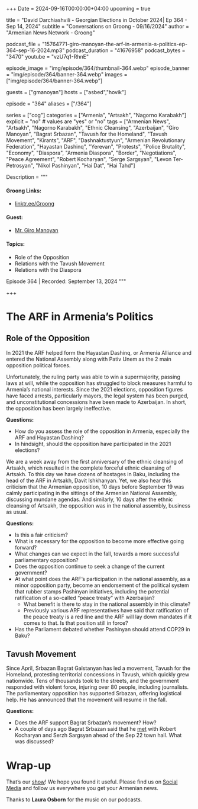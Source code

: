 +++
Date = 2024-09-16T00:00:00+04:00
upcoming = true

title = "David Darchiashvili - Georgian Elections in October 2024| Ep 364 - Sep 14, 2024"
subtitle = "Conversations on Groong - 09/16/2024"
author = "Armenian News Network - Groong"

podcast_file = "15764771-giro-manoyan-the-arf-in-armenia-s-politics-ep-364-sep-16-2024.mp3"
podcast_duration = "41676958"
podcast_bytes = "3470"
youtube = "vzU7q1-RhnE"

episode_image = "img/episode/364/thumbnail-364.webp"
episode_banner = "img/episode/364/banner-364.webp"
images = ["img/episode/364/banner-364.webp"]

guests = ["gmanoyan"]
hosts = ["asbed","hovik"]

episode = "364"
aliases = ["/364"]

series = ["cog"]
categories = ["Armenia", "Artsakh", "Nagorno Karabakh"]
explicit = "no" # values are "yes" or "no"
tags = ["Armenian News", "Artsakh", "Nagorno Karabakh", "Ethnic Cleansing", "Azerbaijan", "Giro Manoyan", "Bagrat Srbazan", "Tavush for the Homeland", "Tavush Movement", "Kirants", "ARF", "Dashnaktustyun", "Armenian Revolutionary Federation", "Hayastan Dashinq", "Yerevan", "Protests", "Police Brutality", "Economy", "Diaspora", "Armenia Diaspora", "Border", "Negotiations", "Peace Agreement", "Robert Kocharyan", "Serge Sargsyan", "Levon Ter-Petrosyan", "Nikol Pashinyan", "Hai Dat", "Hai Tahd"]

Description = """

#### Groong Links:
* [linktr.ee/Groong](https://linktr.ee/groong)

#### Guest:
* [Mr. Giro Manoyan](/guest/gmanoyan)

#### Topics:
* Role of the Opposition
* Relations with the Tavush Movement
* Relations with the Diaspora


Episode 364 | Recorded: September 13, 2024
"""

+++

# The ARF in Armenia’s Politics

## Role of the Opposition

In 2021 the ARF helped form the Hayastan Dashinq, or Armenia Alliance and entered the National Assembly along with Pativ Unem as the 2 main opposition political forces.

Unfortunately, the ruling party was able to win a supermajority, passing laws at will, while the opposition has struggled to block measures harmful to Armenia’s national interests. Since the 2021 elections, opposition figures have faced arrests, particularly mayors, the legal system has been purged, and unconstitutional concessions have been made to Azerbaijan. In short, the opposition has been largely ineffective.

**Questions:**
* How do you assess the role of the opposition in Armenia, especially the ARF and Hayastan Dashinq?
* In hindsight, should the opposition have participated in the 2021 elections?

We are a week away from the first anniversary of the ethnic cleansing of Artsakh, which resulted in the complete forceful ethnic cleansing of Artsakh. To this day we have dozens of hostages in Baku, including the head of the ARF in Artsakh, Davit Ishkhanyan. Yet, we also hear this criticism that the Armenian opposition, 10 days before September 19 was calmly participating in the sittings of the Armenian National Assembly, discussing mundane agendas. And similarly, 10 days after the ethnic cleansing of Artsakh, the opposition was in the national assembly, business as usual.

**Questions:**
* Is this a fair criticism?
* What is necessary for the opposition to become more effective going forward?
* What changes can we expect in the fall, towards a more successful parliamentary opposition?
* Does the opposition continue to seek a change of the current government?
* At what point does the ARF’s participation in the national assembly, as a minor opposition party, become an endorsement of the political system that rubber stamps Pashinyan initiatives, including the potential ratification of a so-called “peace treaty” with Azerbaijan?
    * What benefit is there to stay in the national assembly in this climate?
    * Previously various ARF representatives have said that ratification of the peace treaty is a red line and the ARF will lay down mandates if it comes to that. Is that position still in force?
* Has the Parliament debated whether Pashinyan should attend COP29 in Baku?


## Tavush Movement

Since April, Srbazan Bagrat Galstanyan has led a movement, Tavush for the Homeland,  protesting territorial concessions in Tavush, which quickly grew nationwide. Tens of thousands took to the streets, and the government responded with violent force, injuring over 80 people, including journalists. The parliamentary opposition has supported Srbazan, offering logistical help. He has announced that the movement will resume in the fall.

**Questions:**
* Does the ARF support Bagrat Srbazan’s movement? How?
* A couple of days ago Bagrat Srbazan said that he [met](https://verelq.am/hy/node/149691) with Robert Kocharyan and Serzh Sargsyan ahead of the Sep 22 town hall. What was discussed?


# Wrap-up

That’s our [show](https://podcasts.groong.org/)! We hope you found it useful. Please find us on [Social Media](https://lintr.ee/groong) and follow us everywhere you get your Armenian news.

Thanks to **Laura Osborn** for the music on our podcasts.
